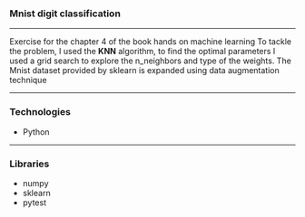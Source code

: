 ### Mnist digit classification
-----
Exercise for the chapter 4 of the book hands on machine learning
To tackle the problem, I used the **KNN** algorithm, to find the optimal parameters I used a grid search to explore the n_neighbors and type of the weights.
The Mnist dataset provided by sklearn is expanded using data augmentation technique


---
### Technologies
- Python
---
### Libraries
- numpy
- sklearn
- pytest
